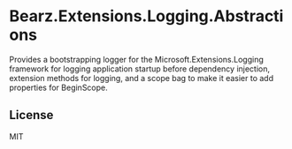 # Bearz.Extensions.Logging.Abstractions

Provides a bootstrapping logger for the Microsoft.Extensions.Logging framework for logging application
startup before dependency injection, extension methods for logging, and a scope bag to make it easier
to add properties for BeginScope.

## License

MIT
